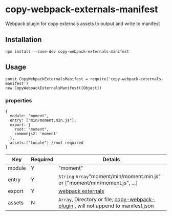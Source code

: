 # copy-webpack-externals-manifest

Webpack plugin for copy externals assets to output and write to manifest

## Installation

```npm install --save-dev copy-webpack-externals-manifest```

## Usage

```
const CopyWebpackExternalsManifest = require('copy-webpack-externals-manifest')
new CopyWebpackExternalsManifest([Object])
```

### properties

```
{
  module: "moment",
  entry: ["min/moment.min.js"],
  export: {
    root: "moment",
    commonjs2: 'moment'
  },
  assets:["locale"] //not required
}
```

| Key | Required | Details |
| --- | --- | --- |
| module | Y | "moment" |
| entry | Y | `String` `Array`"moment/min/moment.min.js" or ["moment/min/moment.js", ...]  |
| export | Y | [webpack externals](https://webpack.js.org/configuration/externals/) |
| assets | N | `Array`, Directory or file, [copy-webpack-plugin](https://github.com/kevlened/copy-webpack-plugin#pattern-properties) , will not append to manifest.json |


